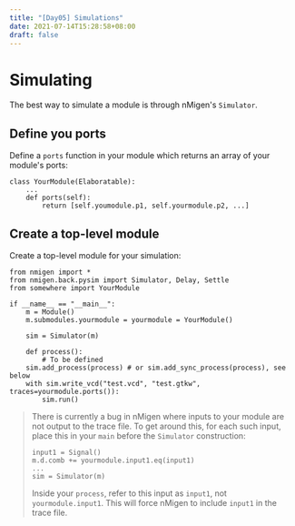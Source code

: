 ```yaml
---
title: "[Day05] Simulations"
date: 2021-07-14T15:28:58+08:00
draft: false
---
```


# Simulating
The best way to simulate a module is through nMigen's `Simulator`.
## Define you ports
Define a `ports` function in your module which returns an array of your module's ports:
```
class YourModule(Elaboratable):
    ...
    def ports(self):
        return [self.youmodule.p1, self.yourmodule.p2, ...]
```
## Create a top-level module
Create a top-level module for your simulation:
```
from nmigen import *
from nmigen.back.pysim import Simulator, Delay, Settle
from somewhere import YourModule

if __name__ == "__main__":
    m = Module()
    m.submodules.yourmodule = yourmodule = YourModule()

    sim = Simulator(m)

    def process():
        # To be defined
    sim.add_process(process) # or sim.add_sync_process(process), see below
    with sim.write_vcd("test.vcd", "test.gtkw", traces=yourmodule.ports()):
        sim.run()
```
> There is currently a bug in nMigen where inputs to your module are not output to the trace file. To get around this, for each such input, place this in your `main` before the `Simulator` construction:
>```
>input1 = Signal()
>m.d.comb += yourmodule.input1.eq(input1)
>...
>sim = Simulator(m)
>```
>Inside your `process`, refer to this input as `input1`, not `yourmodule.input1`. This will force nMigen to include `input1` in the trace file.
